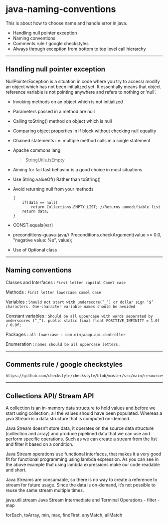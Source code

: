# java-naming-conventions
This is about how to choose name and handle error in java.

- Handling null pointer exception
- Naming conventions
- Comments rule / google checkstyles
- Always through exception from bottom to top level call hierarchy



-------------------------------
Handling null pointer exception
-------------------------------
NullPointerException is a situation in code where you try to access/ modify an object which has not been initialized yet. It essentially means that object reference variable is not pointing anywhere and refers to nothing or ‘null‘.

- Invoking methods on an object which is not initialized
- Parameters passed in a method are null
- Calling toString() method on object which is null
- Comparing object properties in if block without checking null equality
- Chained statements i.e. multiple method calls in a single statement

- Apache commons lang
  > StringUtils.isEmpty

- Aiming for fail fast behavior is a good choice in most situations.

- Use String.valueOf() Rather than toString()

- Avoid returning null from your methods
	```public List getDataDemo()
	{
		if(data == null)
			return Collections.EMPTY_LIST; //Returns unmodifiable list
		return data;
	}
	```

- CONST.equals(var)

- preconditions-guava-java// Preconditions.checkArgument(value >= 0.0, "negative value: %s", value);

- Use of Optional class



------------------
Naming conventions
------------------

Classes and Interfaces :
	`First letter capital Camel case`

Methods :
	`First letter lowercase camel case`

Variables :
	`Should not start with underscore(‘_’) or dollar sign ‘$’ characters.
	One-character variable names should be avoided`

Constant variables :
	`Should be all uppercase with words separated by underscores (“_”).
	public static final float POSITIVE_INFINITY = 1.0f / 0.0f;`

Packages :
	`all-lowercase : com.ninjaapp.api.controller`

Enumeration :
	`names should be all uppercase letters.`


----------------------------------
Comments rule / google checkstyles
----------------------------------

``` 
https://github.com/checkstyle/checkstyle/blob/master/src/main/resources/google_checks.xml

```


---------------------------
Collections API/ Stream API
---------------------------

A collection is an in-memory data structure to hold values and before we start using collection, all the values should have been populated. Whereas a java Stream is a data structure that is computed on-demand.

Java Stream doesn’t store data, it operates on the source data structure (collection and array) and produce pipelined data that we can use and perform specific operations. Such as we can create a stream from the list and filter it based on a condition.

Java Stream operations use functional interfaces, that makes it a very good fit for functional programming using lambda expression. As you can see in the above example that using lambda expressions make our code readable and short.

Java Streams are consumable, so there is no way to create a reference to stream for future usage. Since the data is on-demand, it’s not possible to reuse the same stream multiple times.

java.util.stream
Java Stream Intermediate and Terminal Operations
	- filter
	- map

forEach, toArray, min, max, findFirst, anyMatch, allMatch